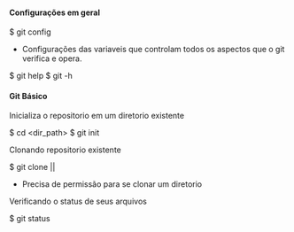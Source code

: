 #### Configurações em geral

$ git config

* Configurações das variaveis que controlam todos os aspectos que o git verifica e opera.

$ git help <verbo>
$ git <verbo> -h

#### Git Básico

Inicializa o repositorio em um diretorio existente

$ cd <dir_path>
$ git init

Clonando repositorio existente

$ git clone <url> || <newDir>

* Precisa de permissão para se clonar um diretorio

Verificando o status de seus arquivos

$ git status

